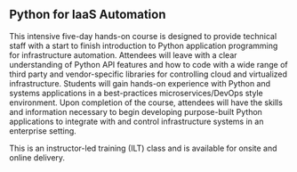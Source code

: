 ## Python for IaaS Automation

This intensive five-day hands-on course is designed to provide technical staff with a start to finish introduction to Python application programming for infrastructure automation. Attendees will leave with a clear understanding of Python API features and how to code with a wide range of third party and vendor-specific libraries for controlling cloud and virtualized infrastructure. Students will gain hands-on experience with Python and systems applications in a best-practices microservices/DevOps style environment. Upon completion of the course, attendees will have the skills and information necessary to begin developing purpose-built Python applications to integrate with and control infrastructure systems in an enterprise setting.

This is an instructor-led training (ILT) class and is available for onsite and online delivery.
